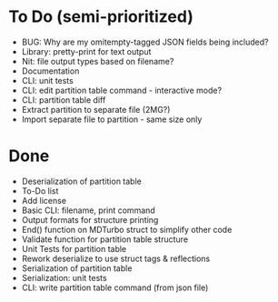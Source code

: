 # To Do (semi-prioritized)
* BUG: Why are my omitempty-tagged JSON fields being included?
* Library: pretty-print for text output
* Nit: file output types based on filename?
* Documentation
* CLI: unit tests
* CLI: edit partition table command - interactive mode?
* CLI: partition table diff
* Extract partition to separate file (2MG?)
* Import separate file to partition - same size only

# Done
* Deserialization of partition table
* To-Do list
* Add license
* Basic CLI: filename, print command
* Output formats for structure printing
* End() function on MDTurbo struct to simplify other code
* Validate function for partition table structure
* Unit Tests for partition table
* Rework deserialize to use struct tags & reflections
* Serialization of partition table
* Serialization: unit tests
* CLI: write partition table command (from json file)
